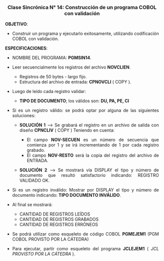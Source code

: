 <div style="text-align:center">

<h3> Clase Sincrónica N° 14:  Construcción de un programa COBOL con validación </h3>

</div>

<div style="text-align:justify">

<strong>OBJETIVO</strong>: 
* Construir un programa y ejecutarlo exitosamente, utilizando codificación COBOL con validación.   

<strong>ESPECIFICACIONES</strong>:
* NOMBRE DEL PROGRAMA: <strong> PGMSIN14</strong>.
* Leer secuencialmente los registros del archivo <strong>NOVCLIEN</strong>.
    * Registros de 50 bytes - largo fijo.
    * Estructura del archivo de entrada: <strong>CPNOVCLI</strong> ( COPY ). 

* Luego de leído cada registro validar:  
    * <strong>TIPO DE DOCUMENTO</strong>; los válidos son: <strong>DU, PA, PE, CI</strong> 

* Si es un registro válido: se podrá optar por alguna de las siguientes soluciones:
    * <strong>SOLUCIÓN 1</strong> --> Se grabará el registro en un archivo de salida con diseño <strong>CPNCLIV</strong> ( COPY ) Teniendo en cuenta: 
        * El campo <strong>NOV-SECUEN</strong> es un número de secuencia que comienza por 1 y se irá incrementando de 1 por cada registro grabado.
        * El campo <strong>NOV-RESTO</strong> será la copia del registro del archivo de ENTRADA.

    * <strong>SOLUCIÓN 2</strong> -->  Se mostrará vía DISPLAY el tipo y número de documento que resultó satisfactorio indicando: REGISTRO VALIDADO OK.

* Si es un registro inválido: Mostrar por DISPLAY el tipo y número de documento indicando: <strong>TIPO DOCUMENTO INVÁLIDO</strong>.

* Al final se mostrará:  
    * CANTIDAD DE REGISTROS LEÍDOS 
    * CANTIDAD DE REGISTROS GRABADOS 
    * CANTIDAD DE REGISTROS ERRÓNEOS

*  Se podrá utilizar como esqueleto de código COBOL <strong>PGMEJEM1</strong> (PGM COBOL PROVISTO POR LA CÁTEDRA)

* Para ejecutar, partir como esqueleto del programa <strong>JCLEJEM1</strong> ( <em>JCL PROVISTO POR LA CÁTEDRA</em> ).

</div>